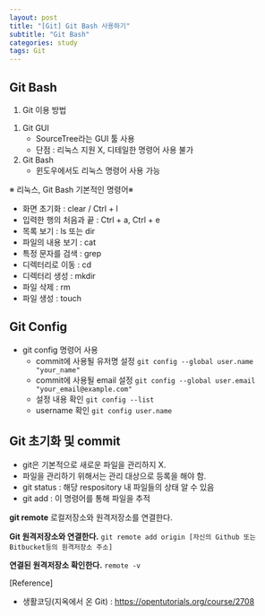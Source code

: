 ```yaml
---
layout: post
title: "[Git] Git Bash 사용하기"
subtitle: "Git Bash"
categories: study
tags: Git
---
```


**Git Bash**
---
1. Git 이용 방법
1) Git GUI 
	- SourceTree라는 GUI 툴 사용
	- 단점 : 리눅스 지원 X, 디테일한 명령어 사용 불가
2) Git Bash
    - 윈도우에서도 리눅스 명령어 사용 가능

※ 리눅스, Git Bash 기본적인 명령어※
- 화면 초기화 : clear / Ctrl + l
- 입력한 행의 처음과 끝 : Ctrl + a, Ctrl + e
- 목록 보기 : ls 또는 dir
- 파일의 내용 보기 : cat
- 특정 문자를 검색 : grep
- 디렉터리로 이동 : cd
- 디렉터리 생성 : mkdir
- 파일 삭제 : rm
- 파일 생성 : touch

**Git Config**
---
- git config 명령어 사용
	- commit에 사용될 유저명 설정
``git config --global user.name "your_name"``
	- commit에 사용될 email 설정
``git config --global user.email "your_email@example.com"``
    - 설정 내용 확인
``git config --list``
	- username 확인
``git config user.name``

**Git 초기화 및 commit**
---
 - git은 기본적으로 새로운 파일을 관리하지 X.
 - 파일을 관리하기 위해서는 관리 대상으로 등록을 해야 함.
 - git status  : 해당 respository 내 파일들의 상태 알 수 있음
 - git add : 이 명령어를 통해 파일을 추적

**git remote**
로컬저장소와 원격저장소를 연결한다.

**Git 원격저장소와 연결한다.**
``git remote add origin [자신의 Github 또는 Bitbucket등의 원격저장소 주소]``
 
**연결된 원격저장소 확인한다.**
``remote -v``




[Reference]
 - 생활코딩(지옥에서 온 Git) : https://opentutorials.org/course/2708
